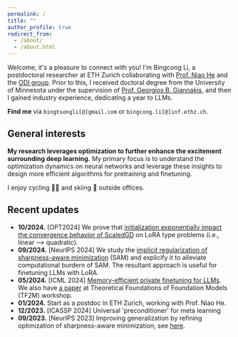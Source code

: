 ```yaml
---
permalink: /
title: ""
author_profile: true
redirect_from: 
  - /about/
  - /about.html
---
```

Welcome, it's a pleasure to connect with you! I'm Bingcong Li, a postdoctoral researcher at ETH Zurich collaborating with [Prof. Niao He](https://odi.inf.ethz.ch/niaohe) and the [ODI group](https://odi.inf.ethz.ch/). Prior to this, I received doctoral degree from the University of Minnesota under the supervision of [Prof. Georgios B. Giannakis](https://sites.google.com/umn.edu/giannakis/home), and then I gained industry experience, dedicating a year to LLMs.


**Find me** via `bingtsongli[@]gmail.com` or `bingcong.li[@]inf.ethz.ch`.


General interests
-----------

**My research leverages optimization to further enhance the excitement surrounding deep learning.** My primary focus is to understand the optimization dynamics on neural networks and leverage these insights to design more efficient algorithms for pretraining and finetuning.

I enjoy cycling 🚴🏻 and skiing 🎿 outside offices.



Recent updates
-----------
- **10/2024.** [OPT2024] We prove that [initialization exponentially impact the convergence behavior of ScaledGD](https://arxiv.org/abs/2410.18965) on LoRA type problems (i.e., linear --> quadratic). 
- **09/2024.** [NeurIPS 2024] We study the [implicit regularization of sharpness-aware minimization](https://arxiv.org/abs/2410.14802) (SAM) and explicify it to alleviate computational burdern of SAM. The resultant approach is useful for finetuning LLMs with LoRA.
- **05/2024.** [ICML 2024] [Memory-efficient private finetuning for LLMs](https://arxiv.org/pdf/2310.09639). We also have [a paper](https://openreview.net/pdf?id=chI7jvNkwK) at Theoretical Foundations of Foundation Models (TF2M) workshop. 
- **01/2024.** Start as a postdoc in ETH Zurich, working with Prof. Niao He. 
- **12/2023.** [ICASSP 2024] Universal 'preconditioner' for meta learning
- **09/2023.** [NeurIPS 2023] Improving generalization by refining optimization of sharpness-aware minimization; see [here](https://arxiv.org/abs/2309.15639).
